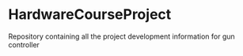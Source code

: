 # HardwareCourseProject
 Repository containing all the project development information for gun controller
